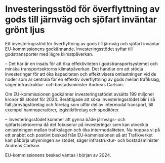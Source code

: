 # Investeringsstöd för överflyttning av gods till järnväg och sjöfart inväntar grönt ljus

Ett investeringsstöd för överflyttning av gods till järnväg och sjöfart inväntar EU-kommissionens godkännande. Investeringsstödet syftar till godstransporter med lägre klimatpåverkan.

– Det här är en insats för att öka effektiviteten i godstransportsystemet och minska transportsektorns klimatpåverkan. Det handlar om att stödja investeringar för att öka kapaciteten och effektivisera omlastningen vid de noder som är centrala för en effektiv överflyttning av gods mellan trafikslag, säger infrastruktur- och bostadsminister Andreas Carlson.

Om EU-kommissionen godkänner investeringsstödet avsätts 199 miljoner kronor till stödet för 2024. Berättigade att söka investeringsstödet blir i så fall järnvägsföretag och företag som utför del av intermodal transport, till exempel hamnoperatörer, logistikföretag och speditörer.

– Investeringsstödet kommer att gynna både järnvägs- och sjöfartssektorerna då det fokuserar på investeringar som kan utveckla omlastningen mellan trafikslagen och öka intermodaliteten. Nu hoppas vi på ett snabbt och positivt besked från EU-kommissionen så att Trafikverket kan påbörja utlysningen av stödet, säger infrastruktur- och bostadsminister Andreas Carlson.

EU-kommissionens besked väntas i början av 2024.
